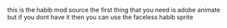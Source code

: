 this is the habib mod source
the first thing that you need is adobe animate but if you dont have it then you can use the faceless habib sprite
